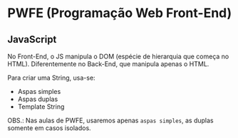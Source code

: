 # PWFE (Programação Web Front-End)

## JavaScript
No Front-End, o JS manipula o DOM (espécie de hierarquia que começa no HTML). Diferentemente no Back-End, que manipula apenas o HTML.

Para criar uma String, usa-se:
* Aspas simples
* Aspas duplas
* Template String

OBS.: Nas aulas de PWFE, usaremos apenas `` aspas simples ``, as duplas somente em casos isolados.